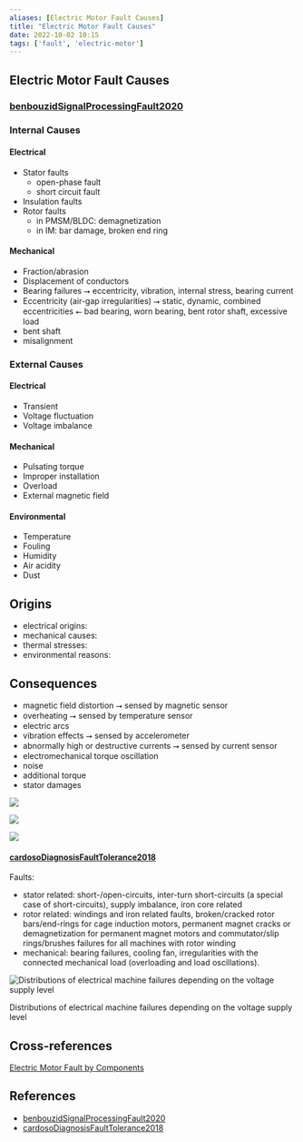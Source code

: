 ```yaml
---
aliases: [Electric Motor Fault Causes]
title: "Electric Motor Fault Causes"
date: 2022-10-02 10:15
tags: ['fault', 'electric-motor']
---
```


## Electric Motor Fault Causes

### [benbouzidSignalProcessingFault2020](../zotero/benbouzidSignalProcessingFault2020.md)

### Internal Causes
#### Electrical
- Stator faults
  - open-phase fault
  - short circuit fault
- Insulation faults
- Rotor faults
  - in PMSM/BLDC: demagnetization
  - in IM: bar damage, broken end ring

#### Mechanical
- Fraction/abrasion
- Displacement of conductors
- Bearing failures ⭢ eccentricity, vibration, internal stress, bearing current
- Eccentricity (air-gap irregularities) ⭢ static, dynamic, combined eccentricities ⭠ bad bearing, worn bearing, bent rotor shaft, excessive load
- bent shaft
- misalignment

### External Causes

#### Electrical
- Transient
- Voltage fluctuation
- Voltage imbalance

#### Mechanical
- Pulsating torque
- Improper installation
- Overload
- External magnetic field

#### Environmental
- Temperature
- Fouling
- Humidity
- Air acidity
- Dust


## Origins
- electrical origins: 
- mechanical causes:
- thermal stresses:
- environmental reasons:

## Consequences
- magnetic field distortion ⭢ sensed by magnetic sensor
- overheating ⭢ sensed by temperature sensor
- electric arcs
- vibration effects ⭢ sensed by accelerometer
- abnormally high or destructive currents ⭢ sensed by current sensor
- electromechanical torque oscillation
- noise
- additional torque
- stator damages

![](https://i.imgur.com/RBm2iq0.png)


![](https://i.imgur.com/UyoJs6L.png)
 
![](https://i.imgur.com/VYqQyIP.png)

#### [cardosoDiagnosisFaultTolerance2018](../zotero/cardosoDiagnosisFaultTolerance2018.md)

Faults:
- stator related: short-/open-circuits, inter-turn short-circuits (a special case of short-circuits), supply imbalance, iron core related 
- rotor related:  windings and iron related faults, broken/cracked rotor bars/end-rings for cage induction motors, permanent magnet cracks or demagnetization for permanent magnet motors and commutator/slip rings/brushes failures for all machines with rotor winding
- mechanical: bearing failures, cooling fan, irregularities with the connected mechanical load (overloading and load oscillations).

![](https://i.imgur.com/TGEsgg2.png "Distributions of electrical machine failures depending on the voltage supply level")

Distributions of electrical machine failures depending on the voltage supply level


## Cross-references
[Electric Motor Fault by Components](electric-motor-fault-component.md)

## References
- [benbouzidSignalProcessingFault2020](../zotero/benbouzidSignalProcessingFault2020.md)
- [cardosoDiagnosisFaultTolerance2018](../zotero/cardosoDiagnosisFaultTolerance2018.md)